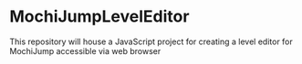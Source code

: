 # MochiJumpLevelEditor
This repository will house a JavaScript project for creating a level editor for MochiJump accessible via web browser
